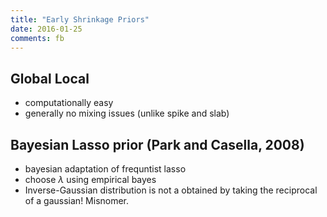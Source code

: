 ```yaml
---
title: "Early Shrinkage Priors"
date: 2016-01-25
comments: fb
---
```


## Global Local

- computationally easy
- generally no mixing issues (unlike spike and slab)

## Bayesian Lasso prior (Park and Casella, 2008)

- bayesian adaptation of frequntist lasso
- choose $\lambda$ using empirical bayes
- Inverse-Gaussian distribution is not a obtained by taking the reciprocal of a gaussian! Misnomer.
